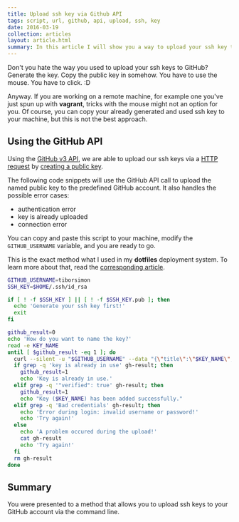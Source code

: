 ```yaml
---
title: Upload ssh key via Github API
tags: script, url, github, api, upload, ssh, key
date: 2016-03-19
collection: articles
layout: article.html
summary: In this article I will show you a way to upload your ssh key to GitHub via the GitHub API. This could be useful for you if you don't like the traditional way of uploading ssh keys.
---
```



Don't you hate the way you used to upload your ssh keys to GitHub? Generate the key. Copy the public key in somehow. You have to use the mouse. You have to click. :D

Anyway. If you are working on a remote machine, for example one you've just spun up with __vagrant__, tricks with the mouse might not an option for you. Of course, you can copy your already generated and used ssh key to your machine, but this is not the best approach.

## Using the GitHub API

Using the [GitHub v3 API](https://developer.github.com/v3/), we are able to upload our ssh keys via a [HTTP request](https://developer.github.com/v3/users/keys/) by [creating a public key](https://developer.github.com/v3/users/keys/#create-a-public-key).

The following code snippets will use the GitHub API call to upload the named public key to the predefined GitHub account. It also handles the possible error cases:

- authentication error
- key is already uploaded
- connection error

You can copy and paste this script to your machine, modify the `GITHUB_USERNAME` variable, and you are ready to go.

This is the exact method what I used in my __dotfiles__ deployment system. To learn more about that, read the [corresponding article](https://tiborsimon.io/tools/dotfiles-with-url-deployment/).

``` bash
GITHUB_USERNAME=tiborsimon
SSH_KEY=$HOME/.ssh/id_rsa

if [ ! -f $SSH_KEY ] || [ ! -f $SSH_KEY.pub ]; then
  echo 'Generate your ssh key first!'
  exit
fi

github_result=0
echo 'How do you want to name the key?'
read -e KEY_NAME
until [ $github_result -eq 1 ]; do
  curl --silent -u "$GITHUB_USERNAME" --data "{\"title\":\"$KEY_NAME\",\"key\":\"$(cat $SSH_KEY.pub)\"}" https://api.github.com/user/keys > gh-result
  if grep -q 'key is already in use' gh-result; then
    github_result=1
    echo 'Key is already in use.'
  elif grep -q '"verified": true' gh-result; then
    github_result=1
    echo "Key ($KEY_NAME) has been added successfully."
  elif grep -q 'Bad credentials' gh-result; then
    echo 'Error during login: invalid username or password!'
    echo 'Try again!'
  else
    echo 'A problem occured during the upload!'
    cat gh-result
    echo 'Try again!'
  fi
  rm gh-result
done
```



## Summary

You were presented to a method that allows you to upload ssh keys to your GitHub account via the command line.
